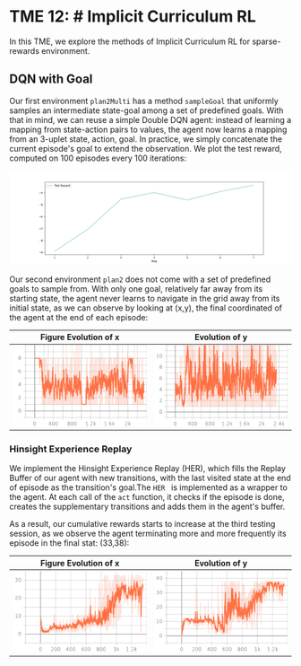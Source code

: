 # TME 12: # Implicit Curriculum RL

In this TME, we explore the methods of Implicit Curriculum RL for sparse-rewards environment.

## DQN with Goal

Our first environment `plan2Multi` has a method `sampleGoal` that uniformly samples an intermediate state-goal among a set of predefined goals. With that in mind, we can reuse a simple Double DQN agent: instead of learning a mapping from state-action pairs to values, the agent now learns a mapping from an 3-uplet state, action, goal. In practice, we simply concatenate the current episode's goal to extend the observation. We plot the test reward, computed on 100 episodes every 100 iterations:

![add image](tp12/results/dqn_goal.png)

Our second environment `plan2` does not come with a set of predefined goals to sample from. With only one goal, relatively far away from its starting state, the agent never learns to navigate in the grid away from its initial state, as we can observe by looking at (x,y), the final coordinated of the agent at the end of each episode:

|**Figure** Evolution of x | Evolution of y  |
|---|---|
| ![aaaaaaaaaaaaaaaaaaaaaaaaaaaaaaaaaaaaaaaaaaaaaaaaaaaaaaaaaaaaaaaaaaaaaaaaaaaaaaaa](tp12/results/x_noher.png)| ![aaaaaaaaaaaaaaaaaaaaaaaaaaaaaaaaaaa](tp12/results/y_noher.png) |

### Hinsight Experience Replay

We implement the Hinsight Experience Replay (HER), which fills the Replay Buffer of our agent with new transitions, with the last visited state at the end of episode as the transition's goal.The `HER ` is implemented as a wrapper to the agent. At each call of the `act` function, it checks if the episode is done, creates the supplementary transitions and adds them in the agent's buffer.

As a result, our cumulative rewards starts to increase at the third testing session, as we observe the agent terminating more and more frequently its episode in the final stat: (33,38):

|**Figure** Evolution of x | Evolution of y  |
|---|---|
| ![aaaaaaaaaaaaaaaaaaaaaaaaaaaaaaaaaaaaaaaaaaaaaaaaaaaaaaaaaaaaaaaaaaaaaaaaaaaaaaaa](tp12/results/x.png)| ![aaaaaaaaaaaaaaaaaaaaaaaaaaaaaaaaaaa](tp12/results/y.png) |